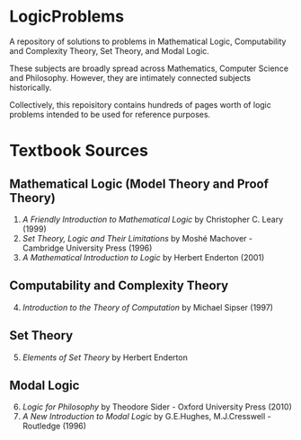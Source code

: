 # LogicProblems
A repository of solutions to problems in Mathematical Logic, Computability and Complexity Theory, Set Theory, and Modal Logic. 

These subjects are broadly spread across Mathematics, Computer Science and Philosophy. However, they are intimately connected subjects historically.

Collectively, this repoisitory contains hundreds of pages worth of logic problems intended to be used for reference purposes. 

# Textbook Sources

## Mathematical Logic (Model Theory and Proof Theory)

1. *A Friendly Introduction to Mathematical Logic* by Christopher C. Leary (1999)
2.  *Set Theory, Logic and Their Limitations* by Moshé Machover - Cambridge University Press (1996) 
3. *A Mathematical Introduction to Logic* by Herbert Enderton (2001)

## Computability and Complexity Theory
4. *Introduction to the Theory of Computation* by Michael Sipser (1997)

## Set Theory
5. *Elements of Set Theory* by Herbert Enderton

## Modal Logic
6. *Logic for Philosophy* by Theodore Sider - Oxford University Press (2010)
7. *A New Introduction to Modal Logic* by G.E.Hughes, M.J.Cresswell -Routledge (1996)
